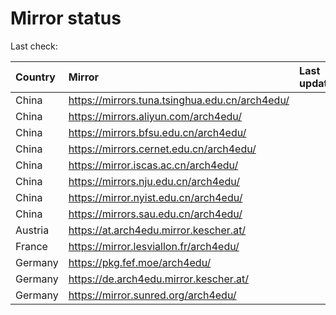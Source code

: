 <script src="./time.js"></script>
# Mirror status
Last check: <script type="text/javascript">localize(1724981900.3610444);</script>

|Country|Mirror|Last update|
|:------|:-----|:----------|
|China|https://mirrors.tuna.tsinghua.edu.cn/arch4edu/|<script type="text/javascript">localize(1724956746);</script>|
|China|https://mirrors.aliyun.com/arch4edu/|<script type="text/javascript">localize(1724956746);</script>|
|China|https://mirrors.bfsu.edu.cn/arch4edu/|<script type="text/javascript">localize(1724913683);</script>|
|China|https://mirrors.cernet.edu.cn/arch4edu/|<script type="text/javascript">localize(1724956746);</script>|
|China|https://mirror.iscas.ac.cn/arch4edu/|<script type="text/javascript">localize(1724956746);</script>|
|China|https://mirrors.nju.edu.cn/arch4edu/|<script type="text/javascript">localize(1724913683);</script>|
|China|https://mirror.nyist.edu.cn/arch4edu/|<script type="text/javascript">localize(1724956746);</script>|
|China|https://mirrors.sau.edu.cn/arch4edu/|<script type="text/javascript">localize(1724956746);</script>|
|Austria|https://at.arch4edu.mirror.kescher.at/|<script type="text/javascript">localize(1724956746);</script>|
|France|https://mirror.lesviallon.fr/arch4edu/|<script type="text/javascript">localize(1724956746);</script>|
|Germany|https://pkg.fef.moe/arch4edu/|<script type="text/javascript">localize(1724956746);</script>|
|Germany|https://de.arch4edu.mirror.kescher.at/|<script type="text/javascript">localize(1724956746);</script>|
|Germany|https://mirror.sunred.org/arch4edu/|<script type="text/javascript">localize(1724956746);</script>|

<script src="./tablefilter/tablefilter.js"></script>
<script src="./table.js"></script>